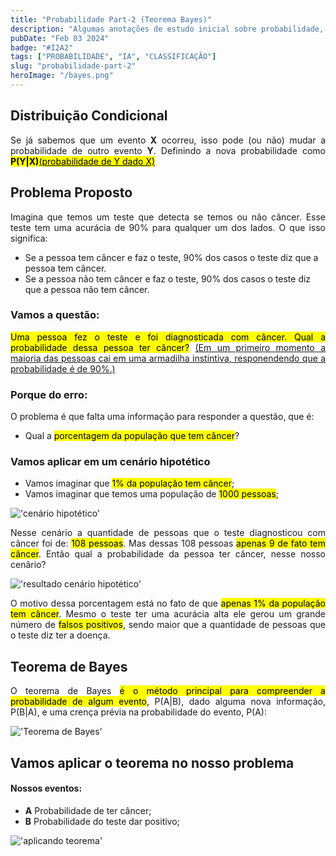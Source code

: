 ```yaml
---
title: "Probabilidade Part-2 (Teorema Bayes)"
description: "Algumas anotações de estudo inicial sobre probabilidade, Teorema de Bayes: Como funciona esse teorema."
pubDate: "Feb 03 2024"
badge: "#I2A2"
tags: ["PROBABILIDADE", "IA", "CLASSIFICAÇÃO"]
slug: "probabilidade-part-2"
heroImage: "/bayes.png"
---
```


<h2>Distribuição Condicional</h2>

<p style="text-align: justify">
    Se já sabemos que um evento <b>X</b> ocorreu, isso pode (ou não) mudar a probabilidade de outro evento <b>Y</b>.
    Definindo a nova probabilidade como <mark><b>P(Y|X)</b><u>(probabilidade de Y dado X)</u></mark>
</p>

<h2>Problema Proposto</h2>

<p style="text-align: justify">
    Imagina que temos um teste que detecta se temos ou não câncer. Esse teste tem uma acurácia de 90% para qualquer um dos lados.
    O que isso significa:
    <ul>
        <li>Se a pessoa tem câncer e faz o teste, 90% dos casos o teste diz que a pessoa tem câncer.</li>
        <li>Se a pessoa não tem câncer e faz o teste, 90% dos casos o teste diz que a pessoa não tem câncer.</li>
    </ul>
</p>

<h3>Vamos a questão:</h3>

<p style="text-align: justify">
    <mark>Uma pessoa fez o teste e foi diagnosticada com câncer. Qual a probabilidade dessa pessoa ter câncer?</mark> <u>(Em um primeiro momento a maioria das pessoas cai em uma armadilha instintiva, responendendo que a probabilidade é de 90%.)</u>
</p>

<h3>Porque do erro:</h3>

<p style="text-align: justify">
    O problema é que falta uma informação para responder a questão, que é:
    <ul>
        <li>Qual a <mark>porcentagem da população que tem câncer</mark>?</li>
    </ul>
</p>

<h3>Vamos aplicar em um cenário hipotético</h3>

- Vamos imaginar que <mark>1% da população tem câncer</mark>;
- Vamos imaginar que temos uma população de <mark>1000 pessoas</mark>;

!['cenário hipotético'](https://henriquesilva.dev/draw-01.png "cenário hipotético")

<p style="text-align: justify">
    Nesse cenário a quantidade de pessoas que o teste diagnosticou com câncer foi de:
    <mark>108 pessoas</mark>.
    Mas dessas 108 pessoas <mark>apenas 9 de fato tem câncer</mark>.
    Então qual a probabilidade da pessoa ter câncer, nesse nosso cenârio?
</p>

!['resultado cenário hipotético'](https://henriquesilva.dev/prob-part2-img2.png "resultado cenário hipotético")

<p style="text-align: justify">
    O motivo dessa porcentagem está no fato de que <mark>apenas 1% da população tem câncer</mark>.
    Mesmo o teste ter uma acurácia alta ele gerou um grande número de <mark>falsos positivos</mark>, sendo maior que a quantidade de pessoas que o teste diz ter a doença.
</p>

<h2>Teorema de Bayes</h2>

<p style="text-align: justify">
    O teorema de Bayes <mark>é o método principal para compreender a probabilidade de algum evento</mark>, P(A|B), dado alguma nova informação, P(B|A), e uma crença prévia na probabilidade do evento, P(A):
</p>

!['Teorema de Bayes'](https://henriquesilva.dev/naive-bayes.jpeg "Teorema de Bayes")

<h2>Vamos aplicar o teorema no nosso problema</h2>

#### Nossos eventos:

- **A** Probabilidade de ter câncer;
- **B** Probabilidade do teste dar positivo;

!['aplicando teorema'](https://henriquesilva.dev/prob-part2-img3.png "aplicando teorema")
